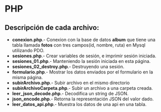 # PHP 
<h2>Descripción de cada archivo:</h2>
<ul>
  <li><Strong>conexion.php</strong>.- Conexion con la base de datos <b>album</b> que tiene una tabla llamada <b>fotos</b> con tres campos(id, nombre, ruta) en Mysql utilizando PDO.</li>
  <li><Strong>sesiones.php</Strong>.- Crear variables de sesión, e imprimir sesión iniciada.</li>
  <li><Strong>sesiones_01.php</Strong>.- Manteniendo la sesión iniciada en esta página.</li>
  <li><Strong>sesiones_02_destroy.php</Strong>.- Destruyendo una sesión.</li>
  <li><Strong>formulario.php</Strong>.- Mostrar los datos enviados por el formulario en la misma página.</li>
  <li><Strong>subirArchivo.php</Strong>.- Subir archivo en el mismo directorio</li>
  <li><Strong>subirArchivoCarpeta.php</Strong>.- Subir un archivo a una carpeta creada. </li>
  <li><Strong>leer_json_decode.php</Strong>.- Decodifica un string de JSON. </li>
  <li><Strong>json_encode.php</Strong>.- Retorna la representación JSON del valor dado. </li>
  <li><Strong>leer_datos_api.php</Strong>.- Muestra los datos de una api en una tabla. </li>
</ul>
